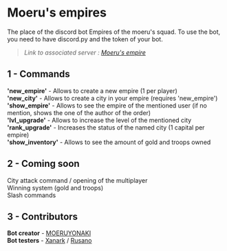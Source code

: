# Moeru's empires

The place of the discord bot Empires of the moeru's squad.
To use the bot, you need to have discord.py and the token of your bot.  
> *Link to associated server : [Moeru's empire](https://discord.gg/zD5e8b5pkA)*

## 1 - Commands

**'new_empire'** - Allows to create a new empire (1 per player)  
**'new_city'** - Allows to create a city in your empire (requires 'new_empire')  
**'show_empire'** - Allows to see the empire of the mentioned user (if no mention, shows the one of the author of the order)  
**'lvl_upgrade'** - Allows to increase the level of the mentioned city  
**'rank_upgrade'** - Increases the status of the named city (1 capital per empire)  
**'show_inventory'** - Allows to see the amount of gold and troops owned  

## 2 - Coming soon

City attack command / opening of the multiplayer  
Winning system (gold and troops)  
Slash commands  

## 3 - Contributors

**Bot creator** - [MOERUYONAKI](https://github.com/MOERUYONAKI)  
**Bot testers** - [Xanark](https://github.com/Xanark) / [Rusano](https://github.com/Sleddge)  

